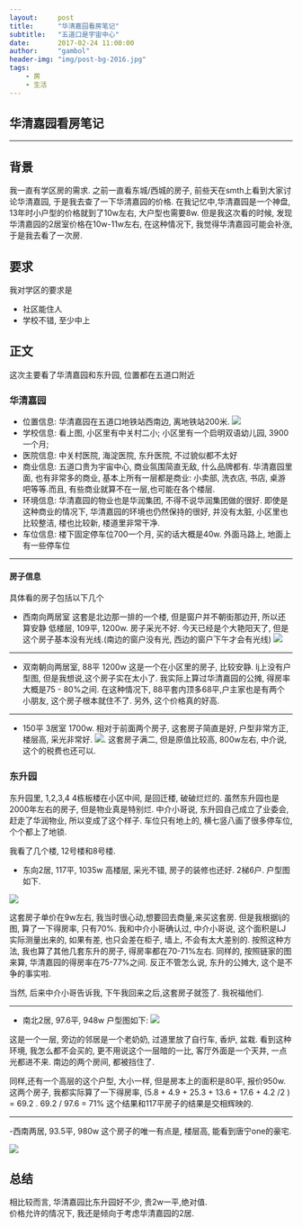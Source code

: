 ```yaml
---
layout:     post
title:      "华清嘉园看房笔记"
subtitle:   "五道口是宇宙中心"
date:       2017-02-24 11:00:00
author:     "gambol"
header-img: "img/post-bg-2016.jpg"
tags:
    - 房
    - 生活
---
```



## 华清嘉园看房笔记


---

## 背景
我一直有学区房的需求. 之前一直看东城/西城的房子, 前些天在smth上看到大家讨论华清嘉园, 于是我去查了一下华清嘉园的价格.  在我记忆中,华清嘉园是一个神盘, 13年时小户型的价格就到了10w左右, 大户型也需要8w.  但是我这次看的时候, 发现华清嘉园的2居室价格在10w-11w左右, 
在这种情况下, 我觉得华清嘉园可能会补涨, 于是我去看了一次房.

## 要求
我对学区的要求是
- 社区能住人
- 学校不错, 至少中上

## 正文
这次主要看了华清嘉园和东升园, 位置都在五道口附近

### 华清嘉园
- 位置信息: 华清嘉园在五道口地铁站西南边,  离地铁站200米. 
![](http://okrdur7jc.bkt.clouddn.com/17-2-25/67225027-file_1488034857032_c067.png)
- 学校信息: 看上图, 小区里有中关村二小;  小区里有一个启明双语幼儿园, 3900一个月; 
- 医院信息: 中关村医院, 海淀医院, 东升医院, 不过貌似都不太好
- 商业信息: 五道口贵为宇宙中心, 商业氛围简直无敌, 什么品牌都有.
华清嘉园里面, 也有非常多的商业, 基本上所有一层都是商业: 小卖部, 洗衣店, 书店, 桌游吧等等.而且, 有些商业就算不在一层,也可能在各个楼层.
- 环境信息: 华清嘉园的物业也是华润集团, 不得不说华润集团做的很好. 即使是这种商业的情况下, 华清嘉园的环境也仍然保持的很好, 并没有太脏, 小区里也比较整洁, 楼也比较新, 楼道里非常干净.
- 车位信息: 楼下固定停车位700一个月, 买的话大概是40w. 外面马路上, 地面上有一些停车位

----
#### 房子信息
具体看的房子包括以下几个

- 西南向两居室
这套是北边那一排的一个楼, 但是窗户并不朝街那边开, 所以还算安静
低楼层, 109平, 1200w.  房子采光不好. 今天已经是个大艳阳天了, 但是这个房子基本没有光线.(南边的窗户没有光, 西边的窗户下午才会有光线)
![](http://okrdur7jc.bkt.clouddn.com/17-2-25/58704540-file_1488036396938_1572b.png)

------

-  双南朝向两居室, 88平 1200w
这是一个在小区里的房子, 比较安静.
lj上没有户型图, 但是我想说,这个房子实在太小了. 我实际上算过华清嘉园的公摊, 得房率大概是75 - 80%之间. 在这种情况下, 88平套内顶多68平,户主家也是有两个小朋友, 这个房子根本就住不了. 另外, 这个价格真的好高.  

-----

- 150平 3居室
1700w. 相对于前面两个房子, 这套房子简直是好, 户型非常方正, 楼层高, 采光非常好.
![](http://okrdur7jc.bkt.clouddn.com/17-2-25/65781006-file_1488036859169_158a5.png).
这套房子满二, 但是原值比较高, 800w左右, 中介说,这个的税费也还可以.

### 东升园
东升园里, 1,2,3,4 4栋板楼在小区中间, 是回迁楼, 破破烂烂的. 虽然东升园也是2000年左右的房子, 但是物业真是特别烂. 中介小哥说, 东升园自己成立了业委会, 赶走了华润物业, 所以变成了这个样子.
车位只有地上的, 横七竖八画了很多停车位, 个个都上了地锁.

我看了几个楼, 12号楼和8号楼.

- 东向2居, 117平, 1035w
高楼层, 采光不错, 房子的装修也还好. 2梯6户. 户型图如下.

![](http://okrdur7jc.bkt.clouddn.com/17-2-25/65908225-file_1488037284087_cc76.png)

这套房子单价在9w左右, 我当时很心动,想要回去商量,来买这套房.  但是我根据lj的图, 算了一下得房率, 只有70%. 我和中介小哥确认过, 中介小哥说, 这个面积是LJ实际测量出来的, 如果有差, 也只会差在柜子, 墙上, 不会有太大差别的.  按照这种方法, 我也算了其他几套东升的房子, 得房率都在70-71%左右. 同样的, 按照链家的图来算, 华清嘉园的得房率在75-77%之间. 反正不管怎么说, 东升的公摊大, 这个是不争的事实啦.

当然, 后来中介小哥告诉我, 下午我回来之后,这套房子就签了. 我祝福他们.

-----

- 南北2居, 97.6平, 948w
户型图如下:
![](http://okrdur7jc.bkt.clouddn.com/17-2-25/66663602-file_1488037583350_f7f5.png)

这是一个一层, 旁边的邻居是一个老奶奶, 过道里放了自行车, 香炉, 盆栽. 看到这种环境, 我怎么都不会买的, 更不用说这个一层暗的一比, 客厅外面是一个天井, 一点光都进不来.  南边的两个房间, 都被挡住了.

同样,还有一个高层的这个户型, 大小一样, 但是房本上的面积是80平, 报价950w. 
这两个房子, 我都实际算了一下得房率,  (5.8 + 4.9 + 25.3 + 13.6 + 17.6 + 4.2 /2 ) =  69.2 . 69.2 / 97.6  = 71%
这个结果和117平房子的结果是交相辉映的.

------

-西南两居, 93.5平, 980w
这个房子的唯一有点是, 楼层高, 能看到唐宁one的豪宅. 

![](http://okrdur7jc.bkt.clouddn.com/17-2-25/56632493-file_1488037874856_b96c.png)

## 总结
相比较而言, 华清嘉园比东升园好不少, 贵2w一平,绝对值.  
价格允许的情况下, 我还是倾向于考虑华清嘉园的2居.





